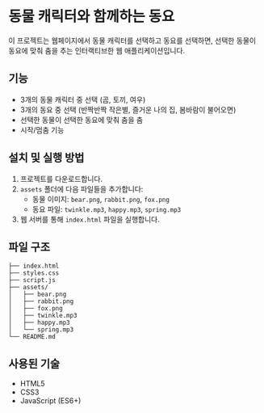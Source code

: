 # 동물 캐릭터와 함께하는 동요

이 프로젝트는 웹페이지에서 동물 캐릭터를 선택하고 동요를 선택하면, 선택한 동물이 동요에 맞춰 춤을 추는 인터랙티브한 웹 애플리케이션입니다.

## 기능

- 3개의 동물 캐릭터 중 선택 (곰, 토끼, 여우)
- 3개의 동요 중 선택 (반짝반짝 작은별, 즐거운 나의 집, 봄바람이 불어오면)
- 선택한 동물이 선택한 동요에 맞춰 춤을 춤
- 시작/멈춤 기능

## 설치 및 실행 방법

1. 프로젝트를 다운로드합니다.
2. `assets` 폴더에 다음 파일들을 추가합니다:
   - 동물 이미지: `bear.png`, `rabbit.png`, `fox.png`
   - 동요 파일: `twinkle.mp3`, `happy.mp3`, `spring.mp3`
3. 웹 서버를 통해 `index.html` 파일을 실행합니다.

## 파일 구조

```
├── index.html
├── styles.css
├── script.js
├── assets/
│   ├── bear.png
│   ├── rabbit.png
│   ├── fox.png
│   ├── twinkle.mp3
│   ├── happy.mp3
│   └── spring.mp3
└── README.md
```

## 사용된 기술

- HTML5
- CSS3
- JavaScript (ES6+) 